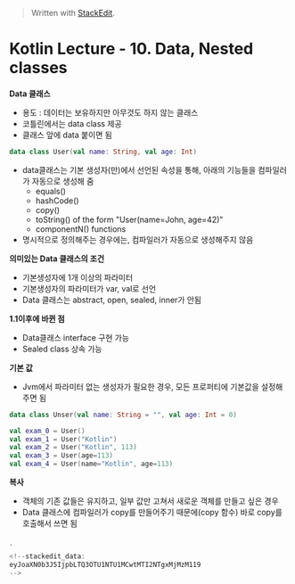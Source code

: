 


> Written with [StackEdit](https://stackedit.io/).
# Kotlin Lecture - 10. Data, Nested classes

**Data 클래스**
- 용도 : 데이터는 보유하지만 아무것도 하지 않는 클래스
- 코틀린에서는 data class 제공
- 클래스 앞에 data 붙이면 됨
```kotlin
data class User(val name: String, val age: Int)
```
- data클래스는 기본 생성자(만)에서 선언된 속성을 통해, 아래의 기능들을 컴파일러가 자동으로 생성해 줌
	* equals()
	* hashCode()
	* copy()
	* toString() of the form "User(name=John, age=42)"
	* componentN() functions
- 명시적으로 정의해주는 경우에는, 컴파일러가 자동으로 생성해주지 않음

**의미있는 Data 클래스의 조건**
- 기본생성자에 1개 이상의 파라미터
- 기본생성자의 파라미터가 var, val로 선언
- Data 클래스는 abstract, open, sealed, inner가 안됨

**1.1이후에 바뀐 점**
- Data클래스 interface 구현 가능
- Sealed class 상속 가능

**기본 값**
- Jvm에서 파라미터 없는 생성자가 필요한 경우, 모든 프로퍼티에 기본값을 설정해 주면 됨
```kotlin
data class Unser(val name: String = "", val age: Int = 0)
```
```kotlin
val exam_0 = User()
val exam_1 = User("Kotlin")
val exam_2 = User("Kotlin", 113)
val exam_3 = User(age=113)
val exam_4 = User(name="Kotlin", age=113)
```

**복사**
- 객체의 기존 값들은 유지하고, 일부 값만 고쳐서 새로운 객체를 만들고 싶은 경우
- Data 클래스에 컴파일러가 copy를 만들어주기 때문에(copy 함수) 바로 copy를 호출해서 쓰면 됨
```kotlin

`
<!--stackedit_data:
eyJoaXN0b3J5IjpbLTQ3OTU1NTU1MCwtMTI2NTgxMjMzM119
-->